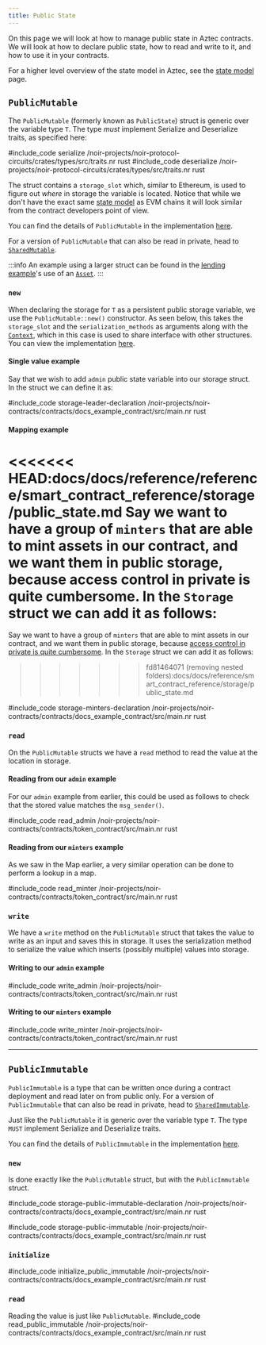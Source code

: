 ```yaml
---
title: Public State
---
```


On this page we will look at how to manage public state in Aztec contracts. We will look at how to declare public state, how to read and write to it, and how to use it in your contracts.

For a higher level overview of the state model in Aztec, see the [state model](/aztec/concepts/state_model/index.md) page.

## `PublicMutable`

The `PublicMutable` (formerly known as `PublicState`) struct is generic over the variable type `T`. The type _must_ implement Serialize and Deserialize traits, as specified here:

#include_code serialize /noir-projects/noir-protocol-circuits/crates/types/src/traits.nr rust
#include_code deserialize /noir-projects/noir-protocol-circuits/crates/types/src/traits.nr rust

The struct contains a `storage_slot` which, similar to Ethereum, is used to figure out _where_ in storage the variable is located. Notice that while we don't have the exact same [state model](/aztec/concepts/state_model/index.md) as EVM chains it will look similar from the contract developers point of view.

You can find the details of `PublicMutable` in the implementation [here](https://github.com/AztecProtocol/aztec-packages/blob/#include_aztec_version/noir-projects/aztec-nr/aztec/src/state_vars/public_mutable.nr).

For a version of `PublicMutable` that can also be read in private, head to [`SharedMutable`](./shared_state.md#sharedmutable).

:::info
An example using a larger struct can be found in the [lending example](https://github.com/AztecProtocol/aztec-packages/tree/master/noir-projects/noir-contracts/contracts/lending_contract)'s use of an [`Asset`](https://github.com/AztecProtocol/aztec-packages/tree/#include_aztec_version/noir-projects/noir-contracts/contracts/lending_contract/src/asset.nr).
:::

### `new`

When declaring the storage for `T` as a persistent public storage variable, we use the `PublicMutable::new()` constructor. As seen below, this takes the `storage_slot` and the `serialization_methods` as arguments along with the [`Context`](/aztec/concepts/smart_contracts/functions/context), which in this case is used to share interface with other structures. You can view the implementation [here](https://github.com/AztecProtocol/aztec-packages/blob/#include_aztec_version/noir-projects/aztec-nr/aztec/src/state_vars/public_mutable.nr).

#### Single value example

Say that we wish to add `admin` public state variable into our storage struct. In the struct we can define it as:

#include_code storage-leader-declaration /noir-projects/noir-contracts/contracts/docs_example_contract/src/main.nr rust

#### Mapping example

<<<<<<< HEAD:docs/docs/reference/reference/smart_contract_reference/storage/public_state.md
Say we want to have a group of `minters` that are able to mint assets in our contract, and we want them in public storage, because access control in private is quite cumbersome. In the `Storage` struct we can add it as follows:
=======
Say we want to have a group of `minters` that are able to mint assets in our contract, and we want them in public storage, because [access control in private is quite cumbersome](/aztec/concepts/smart_contracts/communication/cross_chain_calls#a-note-on-l2-access-control). In the `Storage` struct we can add it as follows:
>>>>>>> fd81464071 (removing nested folders):docs/docs/reference/smart_contract_reference/storage/public_state.md

#include_code storage-minters-declaration /noir-projects/noir-contracts/contracts/docs_example_contract/src/main.nr rust

### `read`

On the `PublicMutable` structs we have a `read` method to read the value at the location in storage.

#### Reading from our `admin` example

For our `admin` example from earlier, this could be used as follows to check that the stored value matches the `msg_sender()`.

#include_code read_admin /noir-projects/noir-contracts/contracts/token_contract/src/main.nr rust

#### Reading from our `minters` example

As we saw in the Map earlier, a very similar operation can be done to perform a lookup in a map.

#include_code read_minter /noir-projects/noir-contracts/contracts/token_contract/src/main.nr rust

### `write`

We have a `write` method on the `PublicMutable` struct that takes the value to write as an input and saves this in storage. It uses the serialization method to serialize the value which inserts (possibly multiple) values into storage.

#### Writing to our `admin` example

#include_code write_admin /noir-projects/noir-contracts/contracts/token_contract/src/main.nr rust

#### Writing to our `minters` example

#include_code write_minter /noir-projects/noir-contracts/contracts/token_contract/src/main.nr rust

---

## `PublicImmutable`

`PublicImmutable` is a type that can be written once during a contract deployment and read later on from public only. For a version of `PublicImmutable` that can also be read in private, head to [`SharedImmutable`](./shared_state.md#sharedimmutable).

Just like the `PublicMutable` it is generic over the variable type `T`. The type `MUST` implement Serialize and Deserialize traits.

You can find the details of `PublicImmutable` in the implementation [here](https://github.com/AztecProtocol/aztec-packages/blob/#include_aztec_version/noir-projects/aztec-nr/aztec/src/state_vars/public_immutable.nr).

### `new`

Is done exactly like the `PublicMutable` struct, but with the `PublicImmutable` struct.

#include_code storage-public-immutable-declaration /noir-projects/noir-contracts/contracts/docs_example_contract/src/main.nr rust

#include_code storage-public-immutable /noir-projects/noir-contracts/contracts/docs_example_contract/src/main.nr rust

### `initialize`

#include_code initialize_public_immutable /noir-projects/noir-contracts/contracts/docs_example_contract/src/main.nr rust

### `read`

Reading the value is just like `PublicMutable`.
#include_code read_public_immutable /noir-projects/noir-contracts/contracts/docs_example_contract/src/main.nr rust
